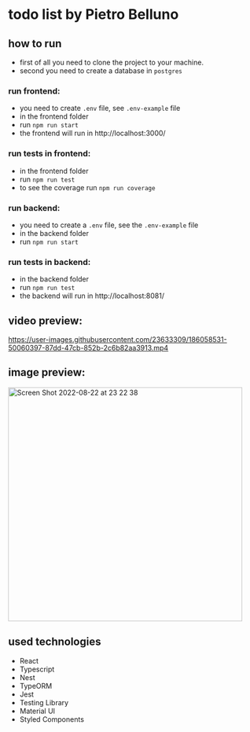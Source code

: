 # todo list by Pietro Belluno

## how to run 
  - first of all you need to clone the project to your machine.
  - second you need to create a database in `postgres`
  

### run frontend:
  - you need to create `.env` file, see `.env-example` file
  - in the frontend folder
  - run `npm run start`
  - the frontend will run in http://localhost:3000/

### run tests in frontend:
  - in the frontend folder
  - run `npm run test`
  - to see the coverage run `npm run coverage`

### run backend:
  - you need to create a `.env` file, see the `.env-example` file
  - in the backend folder 
  - run `npm run start`

### run tests in backend:
  - in the backend folder
  - run `npm run test`
  - the backend will run in http://localhost:8081/


## video preview:
https://user-images.githubusercontent.com/23633309/186058531-50060397-87dd-47cb-852b-2c6b82aa3913.mp4


## image preview:
<img width="476" alt="Screen Shot 2022-08-22 at 23 22 38" src="https://user-images.githubusercontent.com/23633309/186055516-80f67937-994d-4a7b-8844-9bd8892813e2.png">

## used technologies
  - React
  - Typescript
  - Nest
  - TypeORM
  - Jest
  - Testing Library
  - Material UI
  - Styled Components
